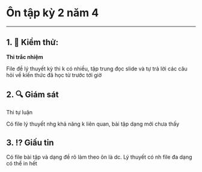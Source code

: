 # Ôn tập kỳ 2 năm 4

----

## 1. :gun: Kiểm thử:

**Thi trắc nhiệm**

File đề lý thuyết kỳ thi k có nhiều, tập trung đọc slide và tự trả lời các câu hỏi về kiến thức đã học từ trước tới giờ



## 2. :mag: Giám sát

Thi tự luận

Có file lý thuyết nhg khả năng k liên quan, bài tập dạng mới chưa thấy 



## 3. :interrobang: Giấu tin

Có file bài tập và dạng đề rõ làm theo ôn là dc. Lý thuyết có nh file đa dạng có thể in hết